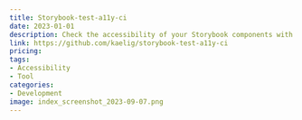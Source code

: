 ```yaml
---
title: Storybook-test-a11y-ci
date: 2023-01-01
description: Check the accessibility of your Storybook components with Storybook-Test-a11y-CI.
link: https://github.com/kaelig/storybook-test-a11y-ci
pricing: 
tags: 
- Accessibility
- Tool
categories: 
- Development 
image: index_screenshot_2023-09-07.png
---
```

